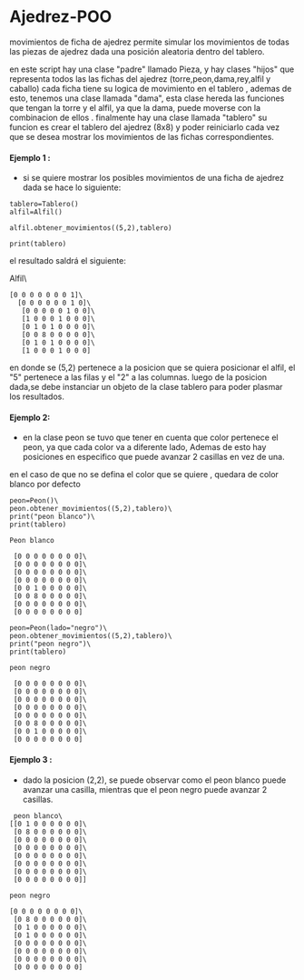 # Ajedrez-POO

movimientos de ficha de ajedrez
 permite simular los movimientos de todas las piezas de ajedrez dada una posición aleatoria dentro del tablero.
 
 en este script hay una clase "padre" llamado Pieza, y hay clases "hijos" que representa todos las las fichas del ajedrez (torre,peon,dama,rey,alfil y caballo) cada ficha tiene su logica de movimiento en el tablero , ademas de esto, tenemos una clase llamada "dama", esta clase hereda las funciones que tengan la torre y el alfil, ya que la dama, puede moverse con la combinacion de ellos .
 finalmente hay una clase llamada "tablero" su funcion es crear el tablero del ajedrez (8x8) y poder reiniciarlo cada vez que se desea mostrar los movimientos de las fichas correspondientes.

#### Ejemplo 1 :
* si se quiere mostrar los posibles movimientos de una ficha de ajedrez dada se hace lo siguiente:

```
tablero=Tablero()
alfil=Alfil()

alfil.obtener_movimientos((5,2),tablero)

print(tablero)

```

el resultado saldrá el siguiente:

Alfil\
```
[0 0 0 0 0 0 0 1]\
  [0 0 0 0 0 0 1 0]\
   [0 0 0 0 0 1 0 0]\
   [1 0 0 0 1 0 0 0]\
   [0 1 0 1 0 0 0 0]\
   [0 0 8 0 0 0 0 0]\
   [0 1 0 1 0 0 0 0]\
   [1 0 0 0 1 0 0 0]
```

en donde se (5,2) pertenece  a la posicion  que se quiera posicionar el alfil, el "5" pertenece a las filas y el "2"  a las columnas.
luego de la posicion dada,se debe instanciar un objeto de la clase tablero para poder plasmar los resultados.

#### Ejemplo 2:
* en la clase peon se tuvo que tener en cuenta que color pertenece el peon, ya que cada color va a diferente lado, Ademas de esto hay posiciones en especifico que puede avanzar 2 casillas en vez de una.

en el caso de que no se defina el color que se quiere , quedara de color blanco por defecto
```
peon=Peon()\
peon.obtener_movimientos((5,2),tablero)\
print("peon blanco")\
print(tablero)

Peon blanco

 [0 0 0 0 0 0 0 0]\
 [0 0 0 0 0 0 0 0]\
 [0 0 0 0 0 0 0 0]\
 [0 0 0 0 0 0 0 0]\
 [0 0 1 0 0 0 0 0]\
 [0 0 8 0 0 0 0 0]\
 [0 0 0 0 0 0 0 0]\
 [0 0 0 0 0 0 0 0]

peon=Peon(lado="negro")\
peon.obtener_movimientos((5,2),tablero)\
print("peon negro")\
print(tablero)
 
peon negro

 [0 0 0 0 0 0 0 0]\
 [0 0 0 0 0 0 0 0]\
 [0 0 0 0 0 0 0 0]\
 [0 0 0 0 0 0 0 0]\
 [0 0 0 0 0 0 0 0]\
 [0 0 8 0 0 0 0 0]\
 [0 0 1 0 0 0 0 0]\
 [0 0 0 0 0 0 0 0]
 ```
 
 #### Ejemplo 3 :
 * dado la posicion (2,2), se puede observar como el peon blanco puede avanzar una casilla, mientras que el peon negro puede avanzar 2 casillas.
``` 
 peon blanco\
[[0 1 0 0 0 0 0 0]\
 [0 8 0 0 0 0 0 0]\
 [0 0 0 0 0 0 0 0]\
 [0 0 0 0 0 0 0 0]\
 [0 0 0 0 0 0 0 0]\
 [0 0 0 0 0 0 0 0]\
 [0 0 0 0 0 0 0 0]\
 [0 0 0 0 0 0 0 0]]
 
peon negro

[0 0 0 0 0 0 0 0]\
 [0 8 0 0 0 0 0 0]\
 [0 1 0 0 0 0 0 0]\
 [0 1 0 0 0 0 0 0]\
 [0 0 0 0 0 0 0 0]\
 [0 0 0 0 0 0 0 0]\
 [0 0 0 0 0 0 0 0]\
 [0 0 0 0 0 0 0 0]
```
